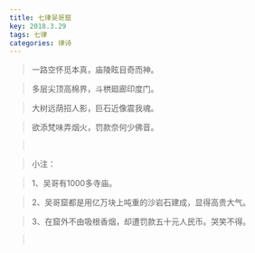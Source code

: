 ```yaml
---
title: 七律吴哥窟
key: 2018.3.29
tags: 七律
categories: 律诗
---
```


<blockquote class="blockquote-center">一路空怀觅本真，庙陵眩目奇而神。
</blockquote>
<blockquote class="blockquote-center">多层尖顶高棉界，斗栱廻廊印度门。
</blockquote>
<blockquote class="blockquote-center">大树远荫招人影，巨石近像震我魂。
</blockquote>
<blockquote class="blockquote-center">欲添梵味弄烟火，罚款奈何少佛音。
</blockquote>
<blockquote class="blockquote-center"></br>
</blockquote>
<blockquote class="blockquote-center">小注：
</blockquote>
<blockquote class="blockquote-center">1、吴哥有1000多寺庙。
</blockquote>
<blockquote class="blockquote-center">2、吴哥窟都是用亿万块上吨重的沙岩石建成，显得高贵大气。
</blockquote>
<blockquote class="blockquote-center">3、在窟外不由吸根香烟，却遭罚款五十元人民币。哭笑不得。
</blockquote>
<blockquote class="blockquote-center"></br>
</blockquote>
